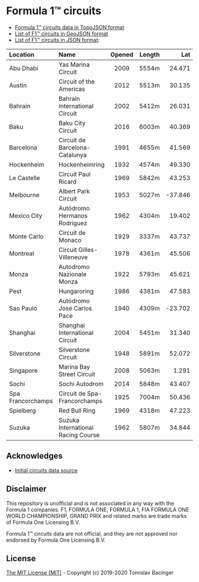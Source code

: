 # Formula 1™ circuits

* [Formula 1™ circuits data in TopoJSON format](f1-circuits.json)
* [List of F1™ circuits in GeoJSON format](f1-locations.geojson)
* [List of F1™ circuits in JSON format](f1-locations.json):

| Location | Name | Opened | Length | Lat | Lon | Zoom |
|:---|:---|:---:|---:|---:|---:|:---:|
| Abu Dhabi | Yas Marina Circuit | 2009 | 5554m | 24.471 | 54.601 | 14 |
| Austin | Circuit of the Americas | 2012 | 5513m | 30.135 | -97.633 | 14 |
| Bahrain | Bahrain International Circuit | 2002 | 5412m | 26.031 | 50.512 | 14 |
| Baku | Baku City Circuit | 2016 | 6003m | 40.369 | 49.842 | 14 |
| Barcelona | Circuit de Barcelona-Catalunya | 1991 | 4655m | 41.569 | 2.259 | 14 |
| Hockenheim | Hockenheimring | 1932 | 4574m | 49.330 | 8.572 | 14 |
| Le Castelle | Circuit Paul Ricard | 1969 | 5842m | 43.253 | 5.791 | 14 |
| Melbourne | Albert Park Circuit | 1953 | 5027m | -37.846 | 144.970 | 14 |
| Mexico City | Autódromo Hermanos Rodríguez | 1962 | 4304m | 19.402 | -99.091 | 15 |
| Monte Carlo | Circuit de Monaco | 1929 | 3337m | 43.737 | 7.429 | 14 |
| Montreal | Circuit Gilles-Villeneuve | 1978 | 4361m | 45.506 | -73.525 | 14 |
| Monza | Autodromo Nazionale Monza | 1922 | 5793m | 45.621 | 9.290 | 13 |
| Pest | Hungaroring | 1986 | 4381m | 47.583 | 19.250 | 14 |
| Sao Paulo | Autódromo José Carlos Pace | 1940 | 4309m | -23.702 | -46.698 | 14 |
| Shanghai | Shanghai International Circuit | 2004 | 5451m | 31.340 | 121.221 | 14 |
| Silverstone | Silverstone Circuit | 1948 | 5891m | 52.072 | -1.017 | 14 |
| Singapore | Marina Bay Street Circuit | 2008 | 5063m | 1.291 | 103.859 | 15 |
| Sochi | Sochi Autodrom | 2014 | 5848m | 43.407 | 39.960 | 14 |
| Spa Francorchamps | Circuit de Spa-Francorchamps | 1925 | 7004m | 50.436 | 5.971 | 13 |
| Spielberg | Red Bull Ring | 1969 | 4318m | 47.223 | 14.761 | 14 |
| Suzuka | Suzuka International Racing Course | 1962 | 5807m | 34.844 | 136.534 | 14 |

## Acknowledges

* [Initial circuits data source](https://www.google.com/maps/d/u/0/viewer?mid=1nv6ugq4H67CSzKUauW92-pPstYw&ll=-37.84579005412956%2C144.96881158570557&z=16)

## Disclaimer

This repository is unofficial and is not associated in any way with the Formula 1 companies. F1, FORMULA ONE, FORMULA 1, FIA FORMULA ONE WORLD CHAMPIONSHIP, GRAND PRIX and related marks are trade marks of Formula One Licensing B.V. 

Formula 1™ circuits data are not official, and they are not approved nor endorsed by Formula One Licensing B.V.

## License

[The MIT License (MIT)](LICENSE.md) - Copyright (c) 2019-2020 Tomislav Bacinger